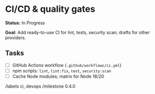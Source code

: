 # CI/CD & quality gates

**Status:** In Progress

**Goal:** Add ready-to-use CI for lint, tests, security scan; drafts for other providers.

## Tasks

- [ ] GitHub Actions workflow (`.github/workflows/ci.yml`)
- [ ] npm scripts: `lint`, `lint:fix`, `test`, `security:scan`
- [ ] Cache Node modules; matrix for Node 18/20

/labels ci, devops
/milestone 0.4.0
